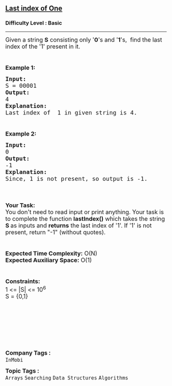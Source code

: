 <h2><a href="https://www.geeksforgeeks.org/problems/last-index-of-15847/1?page=7&difficulty=Basic,Easy&sortBy=submissions">Last index of One</a></h2><h3>Difficulty Level : Basic</h3><hr><div class="problems_problem_content__Xm_eO"><p><span style="font-size:18px">Given a string <strong>S</strong> consisting only '<strong>0</strong>'s and '<strong>1</strong>'s,&nbsp; find the last index of the '1' present in it. </span></p>

<p>&nbsp;</p>

<p><span style="font-size:18px"><strong>Example 1:</strong></span></p>

<pre><span style="font-size:18px"><strong>Input:</strong>
S = 00001
<strong>Output:</strong>
4
<strong>Explanation:
</strong>Last index of&nbsp; 1 in given string is 4.</span>
</pre>

<p>&nbsp;</p>

<p><span style="font-size:18px"><strong>Example 2:</strong></span></p>

<pre><span style="font-size:18px"><strong>Input:</strong>
0
<strong>Output:</strong>
-1
<strong>Explanation:
</strong>Since, 1 is not present, so output is -1.</span></pre>

<p>&nbsp;</p>

<p><br>
<span style="font-size:18px"><strong>Your Task:&nbsp;&nbsp;</strong><br>
You don't need to read input or print anything. Your task is to complete the function&nbsp;<strong>lastIndex()</strong>&nbsp;which takes the string <strong>S</strong><strong> </strong>as inputs and <strong>returns</strong> </span><span style="font-size:18px">the last index of '1'. If '1' is not present, return "-1" (without quotes).</span></p>

<p>&nbsp;</p>

<p><span style="font-size:18px"><strong>Expected Time Complexity:</strong> O(N)<br>
<strong>Expected Auxiliary Space:</strong> O(1)</span></p>

<p>&nbsp;</p>

<p><span style="font-size:18px"><strong>Constraints: </strong><br>
1 &lt;= |S| &lt;= 10<sup>6</sup><br>
S = {0,1}</span></p>

<p>&nbsp;</p>

<p>&nbsp;</p>

<p><br>
&nbsp;</p>

<p>&nbsp;</p>
</div><p><span style=font-size:18px><strong>Company Tags : </strong><br><code>InMobi</code>&nbsp;<br><p><span style=font-size:18px><strong>Topic Tags : </strong><br><code>Arrays</code>&nbsp;<code>Searching</code>&nbsp;<code>Data Structures</code>&nbsp;<code>Algorithms</code>&nbsp;
